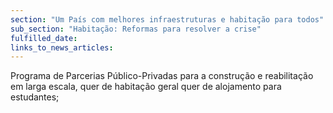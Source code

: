 ```yaml
---
section: "Um País com melhores infraestruturas e habitação para todos"
sub_section: "Habitação: Reformas para resolver a crise"
fulfilled_date:
links_to_news_articles:
---
```


Programa de Parcerias Público-Privadas para a construção e reabilitação em larga escala, quer de habitação geral quer de alojamento para estudantes;